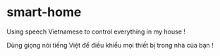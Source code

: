 # smart-home
Using speech Vietnamese to control everything in my house !

Dùng giọng nói tiếng Việt để điều khiểu mọi thiết bị trong nhà của bạn !
